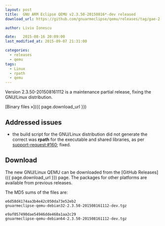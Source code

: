 ```yaml
---
layout: post
title:  GNU ARM Eclipse QEMU v2.3.50-20150816*-dev released
download_url: https://github.com/gnuarmeclipse/qemu/releases/tag/gae-2.3.50-20150816

author: Liviu Ionescu

date:   2015-08-16 20:09:00
last_modified_at: 2015-09-07 21:31:00

categories:
  - releases
  - qemu
tags:
  - Linux
  - rpath
  - qemu
---
```


Version 2.3.50-201508161112 is a maintenance partial release, fixing the GNU/Linux distribution.

[Binary files »]({{ page.download_url }})

## Addressed issues

* the build script for the GNU/Linux distribution did not generate the correct was **rpath** for the executable and shared libraries, as per [support-request:#160](https://sourceforge.net/p/gnuarmeclipse/support-requests/160/); fixed.

## Download

The new GNU/Linux QEMU can be downloaded from the [GitHub Releases]({{ page.download_url }}) page. The packages for other platforms are available from previous releases.

The MD5 sums of the files are:

	e6d58d4174aa3b4e42c050da73e52eb2  
	gnuarmeclipse-qemu-debian32-2.3.50-201508161112-dev.tgz
	
	e9af057490dae54946dde460a1aa2c29  
	gnuarmeclipse-qemu-debian64-2.3.50-201508161112-dev.tgz


